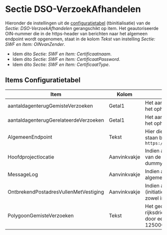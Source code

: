 # Sectie DSO-VerzoekAfhandelen

Hieronder de instellingen uit de [configuratietabel](/docs/instellen_inrichten/configuratie.md) (tbinitialisatie) van de _Sectie: DSO-VerzoekAfhandelen_ gerangschikt op item. Het geautoriseerde OIN-nummer die in de https-header van berichten naar het algemeen endpoint wordt opgenomen, staat in de kolom _Tekst_ van instelling _Sectie: SWF en Item: OINvanZender_.

- Idem dito _Sectie: SWF en Item: Certificaatnaam_.
- Idem dito _Sectie: SWF en Item: CertificaatPassword_.
- Idem dito _Sectie: SWF en Item: CertificaatType_.

## Items Configuratietabel

| Item                                  | Kolom        | Omschrijving |
| ------------------------------------- | ------------ | ------------ |
| aantaldagenterugGemisteVerzoeken      | Getal1       | Het aantal dagen terug dat OpenWave moet hanteren voor de API-aanroep _verzoeken/zoek_ voor het ophalen van DSO gemisteVerzoeken. Defaultwaarde = 7 |
| aantaldagenterugGerelateerdeVerzoeken | Getal1       | Het aantal dagen terug dat OpenWave moet hanteren voor de API-aanroep _verzoeken/zoek_ voor het ophalen van DSO gerelateerde zaken. Defaultwaarde = 3 |
| AlgemeenEndpoint | Tekst        | Hier dient het algemene gedeelte van het endpoint van de DSO-API's Verzoeken-Afhandelen te staan bijvoorbeeld `https://pkio.service.pre.omgevingswet.overheid.nl:443/overheid/verzoeken/api/afhandelen/v2/` |
| Hoofdprojectlocatie                   | Aanvinkvakje | Indien aangevinkt dan wordt de kolom dlhoofdprojectlocatie van tbzaakkadperc (projectlocaties) van de eerste projectlocatie uit het stambericht op T gezet, mits de omgevingzaak verwijst naar de dummylokatieperceelkey of dnkeyswfdummyadres (dus naar onbekend adres). |     |
| MessageLog                            | Aanvinkvakje | Indien aangevinkt dan wordt de binnenkomende stamberichten gelogd in tbMessagelog, mits de algemene instelling _sectie: OWB en item: messagelog_ ook is aangevinkt |
| OntbrekendPostadresVullenMetVestiging | Aanvinkvakje | Indien aangevinkt en het stambericht bevat geen post- cq correspondentieadres bij aanvrager (initiatiefnemer) en/of gemachtigde dan zullen de verblijfs- cq vestiginggegevens in OpenWave zowel in het vestigingsadres als in het postadres bij de contactadreskaart worden overgenomen |
| PolygoonGemisteVerzoeken              | Tekst        | Het geografisch gebied waaruit de gemiste verzoeken worden opgehaald. Een reeks van rijksdriehoek x- en y-coördinaten, waarbij eerste en laatste paar overeenkomt. X en y gescheiden door een komma en de paren gescheiden door een spatie. Bijvoorbeeld: 75000,550000 125000,550000 125000,515000 75000,515000 75000,550000 |
